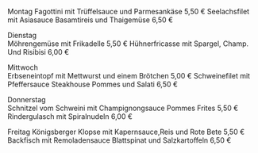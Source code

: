 Montag
Fagottini mit Trüffelsauce und Parmesankäse	5,50 €
Seelachsfilet mit Asiasauce Basamtireis und Thaigemüse	6,50 €

Dienstag	
Möhrengemüse mit Frikadelle	5,50 €
Hühnerfricasse mit Spargel, Champ. Und Risibisi	6,00 €

Mittwoch	
Erbseneintopf mit Mettwurst und einem Brötchen	5,00 €
Schweinefilet mit Pfeffersauce Steakhouse Pommes und Salati	6,50 €

Donnerstag	
Schnitzel vom Schweini mit Champignongsauce Pommes Frites	5,50 €
Rindergulasch mit Spiralnudeln	6,00 €

Freitag	
Königsberger Klopse mit Kapernsauce,Reis und Rote Bete	5,50 €
Backfisch mit Remoladensauce Blattspinat und Salzkartoffeln	6,50 €

	
